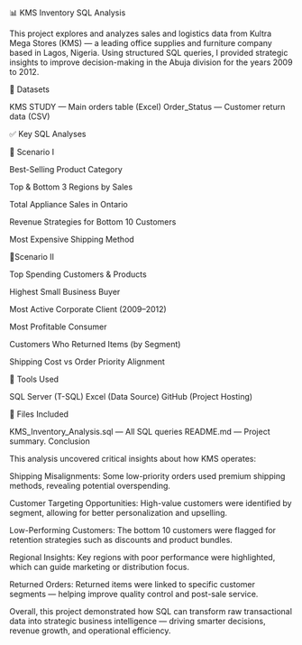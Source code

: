 📊 KMS Inventory SQL Analysis

This project explores and analyzes sales and logistics data from Kultra Mega Stores (KMS) — a leading office supplies and furniture company based in Lagos, Nigeria. Using structured SQL queries, I provided strategic insights to improve decision-making in the Abuja division for the years 2009 to 2012.

📁 Datasets

KMS STUDY — Main orders table (Excel) Order_Status — Customer return data (CSV)

✅ Key SQL Analyses

📌 Scenario I

Best-Selling Product Category

Top & Bottom 3 Regions by Sales

Total Appliance Sales in Ontario

Revenue Strategies for Bottom 10 Customers

Most Expensive Shipping Method

📌Scenario II

Top Spending Customers & Products

Highest Small Business Buyer

Most Active Corporate Client (2009–2012)

Most Profitable Consumer 

Customers Who Returned Items (by Segment)

Shipping Cost vs Order Priority Alignment

🔧 Tools Used

SQL Server (T-SQL) Excel (Data Source) GitHub (Project Hosting)

📂 Files Included

KMS_Inventory_Analysis.sql — All SQL queries
README.md — Project summary.
Conclusion

This analysis uncovered critical insights about how KMS operates:

Shipping Misalignments: Some low-priority orders used premium shipping methods, revealing potential overspending.

Customer Targeting Opportunities: High-value customers were identified by segment, allowing for better personalization and upselling.

Low-Performing Customers: The bottom 10 customers were flagged for retention strategies such as discounts and product bundles.

Regional Insights: Key regions with poor performance were highlighted, which can guide marketing or distribution focus.

Returned Orders: Returned items were linked to specific customer segments — helping improve quality control and post-sale service.

Overall, this project demonstrated how SQL can transform raw transactional data into strategic business intelligence — driving smarter decisions, revenue growth, and operational efficiency.

